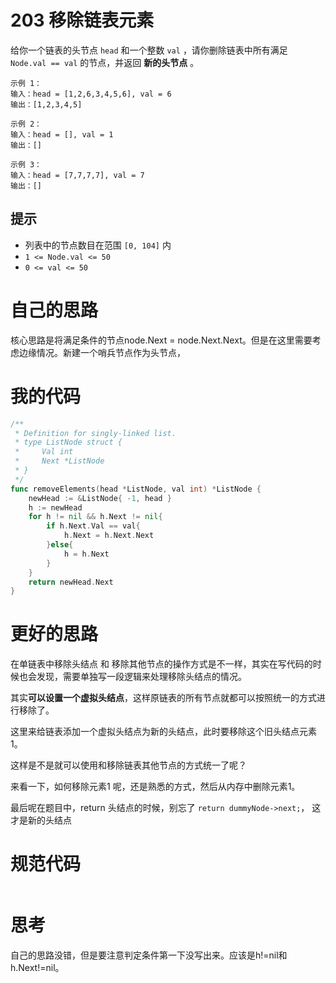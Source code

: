 # 203 移除链表元素

给你一个链表的头节点 `head` 和一个整数 `val` ，请你删除链表中所有满足 `Node.val == val` 的节点，并返回 **新的头节点** 。

```
示例 1：
输入：head = [1,2,6,3,4,5,6], val = 6
输出：[1,2,3,4,5]

示例 2：
输入：head = [], val = 1
输出：[]

示例 3：
输入：head = [7,7,7,7], val = 7
输出：[]
```

## 提示

- 列表中的节点数目在范围 `[0, 104]` 内
- `1 <= Node.val <= 50`
- `0 <= val <= 50`

# 自己的思路

核心思路是将满足条件的节点node.Next = node.Next.Next。但是在这里需要考虑边缘情况。新建一个哨兵节点作为头节点，

# 我的代码

```go
/**
 * Definition for singly-linked list.
 * type ListNode struct {
 *     Val int
 *     Next *ListNode
 * }
 */
func removeElements(head *ListNode, val int) *ListNode {
    newHead := &ListNode{ -1, head }
    h := newHead
    for h != nil && h.Next != nil{
        if h.Next.Val == val{
            h.Next = h.Next.Next
        }else{
            h = h.Next
        }
    }
    return newHead.Next
}
```

# 更好的思路

在单链表中移除头结点 和 移除其他节点的操作方式是不一样，其实在写代码的时候也会发现，需要单独写一段逻辑来处理移除头结点的情况。

其实**可以设置一个虚拟头结点**，这样原链表的所有节点就都可以按照统一的方式进行移除了。

这里来给链表添加一个虚拟头结点为新的头结点，此时要移除这个旧头结点元素1。

这样是不是就可以使用和移除链表其他节点的方式统一了呢？

来看一下，如何移除元素1 呢，还是熟悉的方式，然后从内存中删除元素1。

最后呢在题目中，return 头结点的时候，别忘了 `return dummyNode->next;`， 这才是新的头结点

# 规范代码

```go

```

# 思考

自己的思路没错，但是要注意判定条件第一下没写出来。应该是h!=nil和h.Next!=nil。

